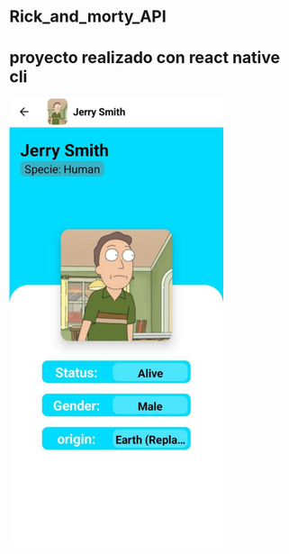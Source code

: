 # Rick_and_morty_API

# proyecto realizado con react native cli

<img src="./README_IMG/Detalles.jpeg" width="380px">
